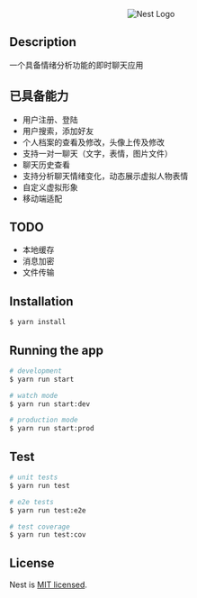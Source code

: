 <p align="center">
  <img src="https://chat-1318225819.cos.ap-shanghai.myqcloud.com/assets/cover.png" alt="Nest Logo" />
</p>

<!--   <p align="center">一个具备情绪分析功能的即时聊天应用</p> -->

</p>
  <!--[![Backers on Open Collective](https://opencollective.com/nest/backers/badge.svg)](https://opencollective.com/nest#backer)
  [![Sponsors on Open Collective](https://opencollective.com/nest/sponsors/badge.svg)](https://opencollective.com/nest#sponsor)-->

## Description

一个具备情绪分析功能的即时聊天应用

## 已具备能力

* 用户注册、登陆
* 用户搜索，添加好友
* 个人档案的查看及修改，头像上传及修改
* 支持一对一聊天（文字，表情，图片文件）
* 聊天历史查看
* 支持分析聊天情绪变化，动态展示虚拟人物表情
* 自定义虚拟形象
* 移动端适配

## TODO

* 本地缓存
* 消息加密
* 文件传输

## Installation

```bash
$ yarn install
```

## Running the app

```bash
# development
$ yarn run start

# watch mode
$ yarn run start:dev

# production mode
$ yarn run start:prod
```

## Test

```bash
# unit tests
$ yarn run test

# e2e tests
$ yarn run test:e2e

# test coverage
$ yarn run test:cov
```

## License

Nest is [MIT licensed](LICENSE).
